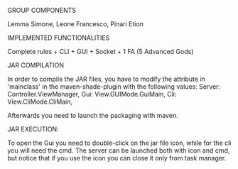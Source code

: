 GROUP COMPONENTS

Lemma Simone, 
Leone Francesco, 
Pinari Etion



IMPLEMENTED FUNCTIONALITIES

Complete rules + CLI + GUI + Socket + 1 FA (5 Advanced Gods)



JAR COMPILATION

In order to compile the JAR files, you have to modify the attribute in 'mainclass'
in the maven-shade-plugin with the following values:
Server: Controller.ViewManager, 
Gui: View.GUIMode.GuiMain, 
Cli: View.CliMode.CliMain,   

Afterwards you need to launch the packaging with maven.


 
JAR EXECUTION:

To open the Gui you need to double-click on the jar file icon, while for the cli you will need the cmd.
The server can be launched both with icon and cmd, but notice that if you use the icon you can close it only from task manager.